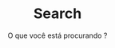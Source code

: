 ---
layout: search
title: Search
permalink: /search/
subtitle: "O que você está procurando ?"
feature-img: "assets/img/pexels/search-map.jpeg"
icon: "fa-search"
---